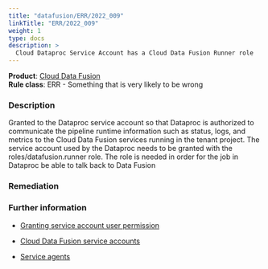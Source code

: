 ```yaml
---
title: "datafusion/ERR/2022_009"
linkTitle: "ERR/2022_009"
weight: 1
type: docs
description: >
  Cloud Dataproc Service Account has a Cloud Data Fusion Runner role
---
```


**Product**: [Cloud Data Fusion](https://cloud.google.com/data-fusion)\
**Rule class**: ERR - Something that is very likely to be wrong

### Description

Granted to the Dataproc service account so that Dataproc is authorized to communicate the pipeline runtime information such as status, logs, and metrics to the Cloud Data Fusion services running in the tenant project.
The service account used by the Dataproc needs to be granted with the roles/datafusion.runner role. The role is needed in order for the job in Dataproc be able to talk back to Data Fusion

### Remediation



### Further information

- [Granting service account user permission](https://cloud.google.com/data-fusion/docs/how-to/granting-service-account-permission#grant_roles_to_service_accounts)

- [Cloud Data Fusion service accounts](https://cloud.google.com/data-fusion/docs/concepts/service-accounts)

- [Service agents](https://cloud.google.com/iam/docs/service-agents)
